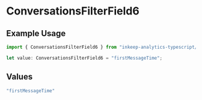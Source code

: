 # ConversationsFilterField6

## Example Usage

```typescript
import { ConversationsFilterField6 } from "inkeep-analytics-typescript/models/components";

let value: ConversationsFilterField6 = "firstMessageTime";
```

## Values

```typescript
"firstMessageTime"
```